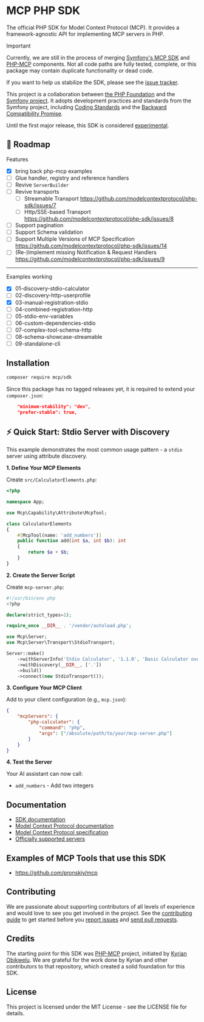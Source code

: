 # MCP PHP SDK

The official PHP SDK for Model Context Protocol (MCP). It provides a framework-agnostic API for implementing MCP servers in PHP.

> [!IMPORTANT]
> Currently, we are still in the process of merging [Symfony's MCP SDK](https://github.com/symfony/mcp-sdk) and
> [PHP-MCP](https://github.com/php-mcp) components. Not all code paths are fully tested, complete, or this package
> may contain duplicate functionality or dead code.
> 
> If you want to help us stabilize the SDK, please see the
> [issue tracker](https://github.com/modelcontextprotocol/php-sdk/issues).

This project is a collaboration between [the PHP Foundation](https://thephp.foundation/) and the
[Symfony project](https://symfony.com/). It adopts development practices and standards from the Symfony project,
including [Coding Standards](https://symfony.com/doc/current/contributing/code/standards.html) and the
[Backward Compatibility Promise](https://symfony.com/doc/current/contributing/code/bc.html).

Until the first major release, this SDK is considered
[experimental](https://symfony.com/doc/current/contributing/code/experimental.html).

## 🚧 Roadmap

Features
- [x] bring back php-mcp examples
- [ ] Glue handler, registry and reference handlers
- [ ] Revive `ServerBuilder`
- [ ] Revive transports 
  - [ ] Streamable Transport https://github.com/modelcontextprotocol/php-sdk/issues/7
  - [ ] Http/SSE-based Transport https://github.com/modelcontextprotocol/php-sdk/issues/8
- [ ] Support pagination
- [ ] Support Schema validation
- [ ] Support Multiple Versions of MCP Specification https://github.com/modelcontextprotocol/php-sdk/issues/14
- [ ] (Re-)Implement missing Notification & Request Handlers https://github.com/modelcontextprotocol/php-sdk/issues/9

---

Examples working
- [x] 01-discovery-stdio-calculator
- [ ] 02-discovery-http-userprofile
- [x] 03-manual-registration-stdio
- [ ] 04-combined-registration-http
- [ ] 05-stdio-env-variables
- [ ] 06-custom-dependencies-stdio
- [ ] 07-complex-tool-schema-http
- [ ] 08-schema-showcase-streamable
- [ ] 09-standalone-cli

## Installation

```bash
composer require mcp/sdk
```

Since this package has no tagged releases yet, it is required to extend your `composer.json`:
```json
    "minimum-stability": "dev",
    "prefer-stable": true,
```

## ⚡ Quick Start: Stdio Server with Discovery

This example demonstrates the most common usage pattern - a `stdio` server using attribute discovery.

**1. Define Your MCP Elements**

Create `src/CalculatorElements.php`:

```php
<?php

namespace App;

use Mcp\Capability\Attribute\McpTool;

class CalculatorElements
{
    #[McpTool(name: 'add_numbers')]
    public function add(int $a, int $b): int
    {
        return $a + $b;
    }
}
```

**2. Create the Server Script**

Create `mcp-server.php`:

```php
#!/usr/bin/env php
<?php

declare(strict_types=1);

require_once __DIR__ . '/vendor/autoload.php';

use Mcp\Server;
use Mcp\Server\Transport\StdioTransport;

Server::make()
    ->withServerInfo('Stdio Calculator', '1.1.0', 'Basic Calculator over STDIO transport.')
    ->withDiscovery(__DIR__, ['.'])
    ->build()
    ->connect(new StdioTransport());
```

**3. Configure Your MCP Client**

Add to your client configuration (e.g., `mcp.json`):

```json
{
    "mcpServers": {
        "php-calculator": {
            "command": "php",
            "args": ["/absolute/path/to/your/mcp-server.php"]
        }
    }
}
```

**4. Test the Server**

Your AI assistant can now call:
- `add_numbers` - Add two integers

## Documentation

- [SDK documentation](doc/index.rst)
- [Model Context Protocol documentation](https://modelcontextprotocol.io)
- [Model Context Protocol specification](https://spec.modelcontextprotocol.io)
- [Officially supported servers](https://github.com/modelcontextprotocol/servers)

## Examples of MCP Tools that use this SDK

- https://github.com/pronskiy/mcp

## Contributing

We are passionate about supporting contributors of all levels of experience and would love to see you get involved in
the project. See the [contributing guide](CONTRIBUTING.md) to get started before you
[report issues](https://github.com/modelcontextprotocol/php-sdk/issues) and
[send pull requests](https://github.com/modelcontextprotocol/php-sdk/pulls).

## Credits
The starting point for this SDK was [PHP-MCP](https://github.com/php-mcp/server) project, initiated by [Kyrian Obikwelu](https://github.com/CodeWithKyrian). We are grateful for the work done by Kyrian and other contributors to that repository, which created a solid foundation for this SDK.

## License

This project is licensed under the MIT License - see the LICENSE file for details.
